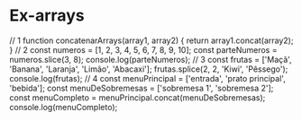 # Ex-arrays
// 1
function concatenarArrays(array1, array2) {
    return array1.concat(array2);
}
// 2
const numeros = [1, 2, 3, 4, 5, 6, 7, 8, 9, 10];
const parteNumeros = numeros.slice(3, 8); 
console.log(parteNumeros); 
// 3
const frutas = ['Maçã', 'Banana', 'Laranja', 'Limão', 'Abacaxi'];
frutas.splice(2, 2, 'Kiwi', 'Pêssego'); 
console.log(frutas); 
// 4
const menuPrincipal = ['entrada', 'prato principal', 'bebida'];
const menuDeSobremesas = ['sobremesa 1', 'sobremesa 2'];
const menuCompleto = menuPrincipal.concat(menuDeSobremesas);
console.log(menuCompleto); 
